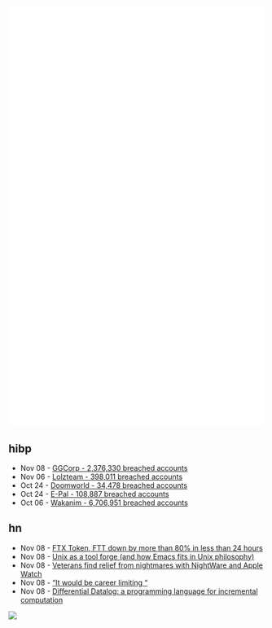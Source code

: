 ![Metrics](https://raw.githubusercontent.com/phixion/phixion/master/metrics.svg)

## hibp

<!--
for https://github.com/phixion/phixion/blob/main/.github/workflows/feeds.yml
-->
<!--START_SECTION:haveibeenpwnd-->
- Nov 08 - [GGCorp - 2,376,330 breached accounts](http://haveibeenpwned.com/PwnedWebsites#GGCorp)
- Nov 06 - [Lolzteam - 398,011 breached accounts](http://haveibeenpwned.com/PwnedWebsites#Lolzteam)
- Oct 24 - [Doomworld - 34,478 breached accounts](http://haveibeenpwned.com/PwnedWebsites#Doomworld)
- Oct 24 - [E-Pal - 108,887 breached accounts](http://haveibeenpwned.com/PwnedWebsites#EPal)
- Oct 06 - [Wakanim - 6,706,951 breached accounts](http://haveibeenpwned.com/PwnedWebsites#Wakanim)
<!--END_SECTION:haveibeenpwnd-->

## hn

<!--
for https://github.com/phixion/phixion/blob/main/.github/workflows/feeds.yml
-->
<!--START_SECTION:hn-->
- Nov 08 - [FTX Token, FTT down by more than 80% in less than 24 hours](https://ftx.com/trade/FTT/USD)
- Nov 08 - [Unix as a tool forge (and how Emacs fits in Unix philosophy)](https://lambdaland.org/posts/2022-11-07_unix_philosophy/)
- Nov 08 - [Veterans find relief from nightmares with NightWare and Apple Watch](https://www.apple.com/newsroom/2022/11/veterans-find-relief-from-nightmares-with-nightware-and-apple-watch/)
- Nov 08 - [“It would be career limiting “](https://doomedprojects.com/post/it-would-be-career-limiting)
- Nov 08 - [Differential Datalog: a programming language for incremental computation](https://github.com/vmware/differential-datalog)
<!--END_SECTION:hn-->

<!--
for https://yhype.me
-->
![](https://hit.yhype.me/github/profile?user_id=13013670)
